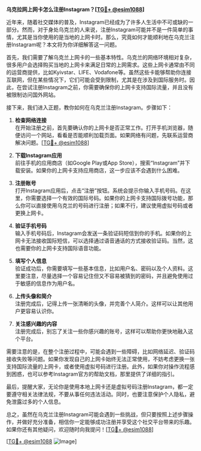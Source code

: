 **乌克拉网上网卡怎么注册Instagram？[[TG💪+ @esim1088](https://t.me/s/esim1088)]**

近年来，随着社交媒体的普及，Instagram已经成为了许多人生活中不可或缺的一部分。然而，对于身处乌克兰的人来说，注册Instagram可能并不是一件简单的事情，尤其是当你使用的是当地的上网卡时。那么，究竟如何才能顺利地在乌克兰注册Instagram呢？本文将为你详细解答这一问题。

首先，我们需要了解乌克兰上网卡的一些基本特性。乌克兰的网络环境相对复杂，很多用户会选择购买当地的上网卡来满足日常的上网需求。这些上网卡通常由不同的运营商提供，比如Kyivstar、LIFE、Vodafone等。虽然这些卡能够帮助你连接互联网，但在某些情况下，它们可能会受到限制，尤其是在涉及到国际服务时。因此，在尝试注册Instagram之前，你需要确保你的上网卡支持国际流量，并且没有被限制访问国外网站。

接下来，我们进入正题，教你如何在乌克兰注册Instagram。步骤如下：

1. **检查网络连接**  
   在开始注册之前，首先要确认你的上网卡是否正常工作。打开手机浏览器，随便访问一个网站，看看是否能顺利加载页面。如果网络有问题，先联系运营商解决问题。[[TG💪+ @esim1088](https://t.me/s/esim1088)]

2. **下载Instagram应用**  
   前往手机的应用商店（如Google Play或App Store），搜索“Instagram”并下载安装。如果你的上网卡支持应用商店，这一步应该不会遇到什么困难。

3. **注册账号**  
   打开Instagram应用后，点击“注册”按钮。系统会提示你输入手机号码。在这里，你需要选择一个有效的国际号码。如果你的上网卡支持国际拨号功能，那么你可以直接使用乌克兰的号码进行注册；如果不行，建议使用虚拟号码或者更换上网卡。

4. **验证手机号码**  
   输入手机号码后，Instagram会发送一条验证码短信到你的手机。如果你的上网卡无法接收国际短信，可以选择通过语音通话的方式接收验证码。当然，这也需要你的上网卡支持国际语音功能。

5. **填写个人信息**  
   验证成功后，你需要填写一些基本信息，比如用户名、密码以及个人资料。这里要注意，尽量选择一个容易记住但又不容易被猜到的密码，并且避免使用过于敏感的信息作为用户名。

6. **上传头像和简介**  
   注册完成后，记得上传一张清晰的头像，并完善个人简介。这样可以让其他用户更容易认识你。

7. **关注感兴趣的内容**  
   注册完成后，别忘了关注一些你感兴趣的账号，这样可以帮助你更快地融入这个平台。

需要注意的是，在整个注册过程中，可能会遇到一些障碍，比如网络延迟、验证码接收失败等问题。如果你发现自己的上网卡始终无法正常使用，不妨考虑更换一张支持国际流量的上网卡，或者使用虚拟号码进行注册。此外，如果你对操作流程感到困惑，也可以参考Instagram官方的帮助文档，那里提供了详细的指引。

最后，提醒大家，无论你是使用本地上网卡还是虚拟号码注册Instagram，都一定要遵守相关法律法规，不要从事任何违法活动。同时，也要注意保护个人隐私，避免泄露过多的个人信息。

总之，虽然在乌克兰注册Instagram可能会遇到一些挑战，但只要按照上述步骤操作，并做好充分准备，相信你一定能够成功注册并享受这个社交平台带来的乐趣。如果你还有其他疑问，欢迎随时向我提问！[[TG💪+ @esim1088](https://t.me/s/esim1088)]

[[TG💪+ @esim1088](https://t.me/s/esim1088) ![Image](https://i.postimg.cc/4NQfJmqS/Snipaste-2025-05-13-00-14-12.png)]